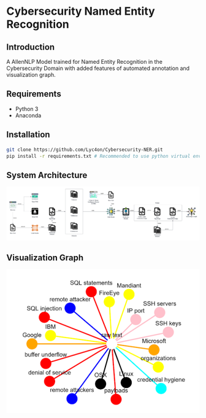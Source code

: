 # Cybersecurity Named Entity Recognition
## Introduction
A AllenNLP Model trained for Named Entity Recognition in the Cybersecurity Domain with added features of automated annotation and visualization graph.

## Requirements
- Python 3
- Anaconda 

## Installation

```bash
git clone https://github.com/Lyc4on/Cybersecurity-NER.git
pip install -r requirements.txt # Recommended to use python virtual environment
```

## System Architecture
![](images/Project_Architecture.png)


## Visualization Graph 
![](images/Knowledge_Graph.png)






